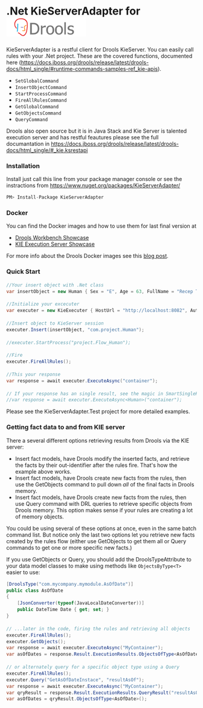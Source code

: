# .Net KieServerAdapter for ![Logo](Files/DroolsLogo210px.png)

KieServerAdapter is a restful client for Drools KieServer. You can easily call rules with your .Net project. 
These are the covered functions, documented here (https://docs.jboss.org/drools/release/latest/drools-docs/html_single/#runtime-commands-samples-ref_kie-apis).

  - `SetGlobalCommand`
  - `InsertObjectCommand`
  - `StartProcessCommand`
  - `FireAllRulesCommand`
  - `GetGlobalCommand`
  - `GetObjectsCommand`
  - `QueryCommand`

Drools also open source but it is in Java Stack and Kie Server is talented execution server and has restful feautures please see the full documantation in  https://docs.jboss.org/drools/release/latest/drools-docs/html_single/#_kie.ksrestapi

### Installation

Install just call this line from your package manager console or see the instractions from https://www.nuget.org/packages/KieServerAdapter/

```javascript
PM> Install-Package KieServerAdapter
```

### Docker
You can find the Docker images and how to use them for last final version at

- [Drools Workbench Showcase](https://registry.hub.docker.com/u/jboss/drools-workbench-showcase/)
- [KIE Execution Server Showcase](https://registry.hub.docker.com/u/jboss/kie-server-showcase/)

For more info about the Drools Docker images see this [blog post](https://downloads.jboss.org/drools/release/snapshot/master/index.html).

### Quick Start

```csharp
//Your insert object with .Net class
var insertObject = new Human { Sex = "E", Age = 63, FullName = "Recep Tayyip Erdoğan", Country = "TR"};

//Initialize your excecuter
var executer = new KieExecuter { HostUrl = "http://localhost:8082", AuthUserName = "kieserver", AuthPassword = "kieserver1!" };

//Insert object to KieServer session
executer.Insert(insertObject, "com.project.Human");

//executer.StartProcess("project.Flow_Human");

//Fire
executer.FireAllRules();

//This your response
var response = await executer.ExecuteAsync("container");

// If your response has an single result, see the magic in SmartSingleResponse property.
//var response = await executer.ExecuteAsync<Human>("container");
```
Please see the KieServerAdapter.Test project for more detailed examples.

### Getting fact data to and from KIE server
There a several different options retrieving results from Drools via the KIE server:
* Insert fact models, have Drools modify the inserted facts, and retrieve the facts by their out-identifier after the rules fire.  That's how the example above works.
* Insert fact models, have Drools create new facts from the rules, then use the GetObjects command to pull down _all_ of the final facts in Drools memory.
* Insert fact models, have Drools create new facts from the rules, then use Query command with DRL queries to retrieve specific objects from Drools memory.  This option makes sense if your rules are creating a lot of memory objects.

You could be using several of these options at once, even in the same batch command list.  But notice only the last two
options let you retrieve new facts created by the rules flow (either use GetObjects to get them all or Query commands to get
one or more specific new facts.)

If you use GetObjects or Query, you should add the DroolsTypeAttribute to your data model classes to make using
methods like `ObjectsByType<T>` easier to use:

```csharp
[DroolsType("com.mycompany.mymodule.AsOfDate")]
public class AsOfDate
{
    [JsonConverter(typeof(JavaLocalDateConverter))] 
    public DateTime Date { get; set; }
}

// ...later in the code, firing the rules and retrieving all objects
executer.FireAllRules();
executer.GetObjects();
var response = await executer.ExecuteAsync("MyContainer");
var asOfDates = response.Result.ExecutionResults.ObjectsOfType<AsOfDate>();

// or alternately query for a specific object type using a Query
executer.FireAllRules();
executer.Query("GetAsOfDateInstace", "resultAsOf");
var response = await executer.ExecuteAsync("MyContainer");
var qryResult = response.Result.ExecutionResults.QueryResult("resultAsOf");
var asOfDates = qryResult.ObjectsOfType<AsOfDate>();
```
